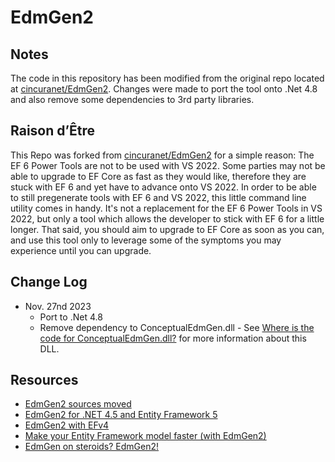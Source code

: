 # EdmGen2

## Notes

The code in this repository has been modified from the original repo located at [cincuranet/EdmGen2](https://github.com/cincuranet/EdmGen2).
Changes were made to port the tool onto .Net 4.8 and also remove some dependencies to 3rd party libraries.

## Raison d’Être

This Repo was forked from [cincuranet/EdmGen2](https://github.com/cincuranet/EdmGen2) for a simple reason: The EF 6 Power Tools are not to be used with VS 2022.
Some parties may not be able to upgrade to EF Core as fast as they would like, therefore they are stuck with EF 6 and yet have to advance onto VS 2022.
In order to be able to still pregenerate tools with EF 6 and VS 2022, this little command line utility comes in handy. It's not a replacement for the EF 6 Power Tools in
VS 2022, but only a tool which allows the developer to stick with EF 6 for a little longer. That said, you should aim to upgrade to EF Core as soon as you can, and use this tool
only to leverage some of the symptoms you may experience until you can upgrade.

## Change Log

* Nov. 27nd 2023
  * Port to .Net 4.8
  * Remove dependency to ConceptualEdmGen.dll - See [Where is the code for ConceptualEdmGen.dll?](https://github.com/cincuranet/EdmGen2/issues/6) for more information about this DLL.

## Resources

* [EdmGen2 sources moved](http://blog.cincura.net/233421-edmgen2-sources-moved/)
* [EdmGen2 for .NET 4.5 and Entity Framework 5](http://blog.cincura.net/233311-edmgen2-for-net-4-5-and-entity-framework-5/)
* [EdmGen2 with EFv4](http://blog.cincura.net/231221-edmgen2-with-efv4/)
* [Make your Entity Framework model faster (with EdmGen2)](http://blog.cincura.net/228787-make-your-entity-framework-model-faster-with-edmgen2/)
* [EdmGen on steroids? EdmGen2!](http://blog.cincura.net/227892-edmgen-on-steroids-edmgen2/)